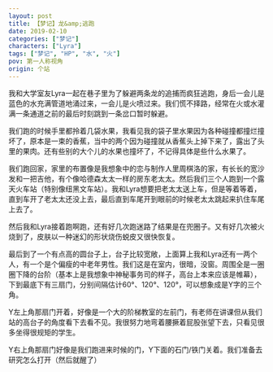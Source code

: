 ```yaml
---
layout: post
title: 【梦记】龙&amp;逃跑
date: 2019-02-10
categories: ["梦记"]
characters: ["Lyra"]
tags: ["梦记", "HP", "水", "火"]
pov: 第一人称视角
origin: 个站
---
```


我和大学室友Lyra一起在巷子里为了躲避两条龙的追捕而疯狂逃跑，身后一会儿是蓝色的水充满管道地涌过来，一会儿是火喷过来。我们慌不择路，经常在火或水灌满一条通道之前的最后时刻跳到一条岔口暂时躲避。

我们跑的时候手里都拎着几袋水果，我看见我的袋子里水果因为各种碰撞都撞烂撞坏了，原本是一束的香蕉，当中的两个因为碰撞就从香蕉头上掉下来了，露出了头里的果肉。还有些别的大个儿的水果也撞坏了，不记得具体是些什么水果了。

我们跑回家，家里的布置像是我想象中的恋与制作人里周棋洛的家，有长长的宽沙发和一把吉他，有个像哈德森太太一样的房东老太太。然后我们三个人跑到一个露天火车站（特别像纽黑文车站）。我和Lyra想要把老太太送上车，但是等着等着，直到车开了老太太还没上去，最后直到车尾开到眼前的时候老太太跳起来扒住车尾上去了。

然后我和Lyra接着跑啊跑，还有好几次跑迷路了结果是在兜圈子。又有好几次被火烧到了，皮肤以一种迷幻的形状烧伤蜕皮又很快恢复。

最后到了一个有点高的圆台子上，台子比较宽敞，上面算上我和Lyra还有一两个人，有一个是个偏瘦的中老年男性。我们这是在室内，很暗，没窗。周围全是一圈圈下降的台阶（基本上是我想象中神秘事务司的样子，高台上本来应该是帷幕），下到最底下有三扇门，分别间隔估计60°、120°、120°，可以想象成是Y字的三个角。

Y左上角那扇门开着，好像是一个大的阶梯教室的左前门，有老师在讲课但从我们站的高台子的角度看下去看不见。我很努力地弯着腰撅着屁股张望下去，只看见很多坐得很规矩的学生。

Y右上角那扇门好像是我们跑进来时候的门，Y下面的石门/铁门关着。我们准备去研究怎么打开（然后就醒了）
